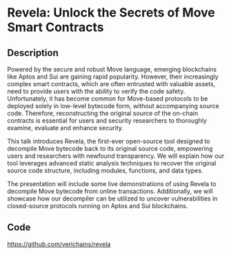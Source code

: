 # Revela: Unlock the Secrets of Move Smart Contracts

## Description
Powered by the secure and robust Move language, emerging blockchains like Aptos and Sui are gaining rapid popularity. However, their increasingly complex smart contracts, which are often entrusted with valuable assets, need to provide users with the ability to verify the code safety. Unfortunately, it has become common for Move-based protocols to be deployed solely in low-level bytecode form, without accompanying source code. Therefore, reconstructing the original source of the on-chain contracts is essential for users and security researchers to thoroughly examine, evaluate and enhance security.

This talk introduces Revela, the first-ever open-source tool designed to decompile Move bytecode back to its original source code, empowering users and researchers with newfound transparency. We will explain how our tool leverages advanced static analysis techniques to recover the original source code structure, including modules, functions, and data types.

The presentation will include some live demonstrations of using Revela to decompile Move bytecode from online transactions. Additionally, we will showcase how our decompiler can be utilized to uncover vulnerabilities in closed-source protocols running on Aptos and Sui blockchains.

## Code
https://github.com/verichains/revela
